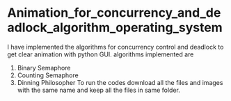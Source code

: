 # Animation_for_concurrency_and_deadlock_algorithm_operating_system
I have implemented the algorithms for concurrency control and deadlock to get clear animation with python GUI.
algorithms implemented are
1. Binary Semaphore
2. Counting Semaphore
3. Dinning Philosopher
To run the codes download all the files and images with the same name and keep all the files in same folder.
